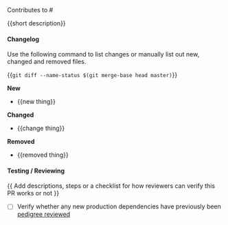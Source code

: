 Contributes to #

{{short description}}

#### Changelog

Use the following command to list changes or manually list out new, changed and
removed files.

{{`git diff --name-status $(git merge-base head master)`}}

**New**

- {{new thing}}

**Changed**

- {{change thing}}

**Removed**

- {{removed thing}}

#### Testing / Reviewing

{{ Add descriptions, steps or a checklist for how reviewers can verify this PR works or not }}

- [ ] Verify whether any new production dependencies have previously been
      [pedigree reviewed](https://pedigree-service.wdc1a.cirrus.ibm.com/)
